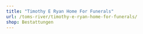 ```yaml
---
title: "Timothy E Ryan Home For Funerals"
url: /toms-river/timothy-e-ryan-home-for-funerals/
shop: Bestattungen
---
```


